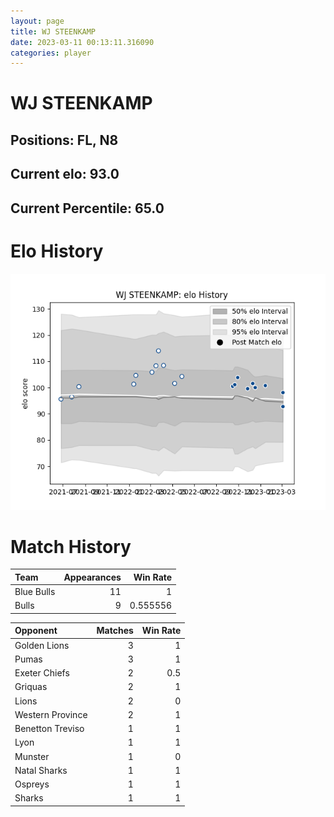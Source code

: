 ```yaml
---  
layout: page  
title: WJ STEENKAMP  
date: 2023-03-11 00:13:11.316090  
categories: player  
---
```

# WJ STEENKAMP

## Positions: FL, N8

## Current elo: 93.0

## Current Percentile: 65.0

# Elo History


![elo history](history_WJSTEENKAMP.png)
# Match History


| Team       |   Appearances |   Win Rate |
|:-----------|--------------:|-----------:|
| Blue Bulls |            11 |   1        |
| Bulls      |             9 |   0.555556 |

| Opponent         |   Matches |   Win Rate |
|:-----------------|----------:|-----------:|
| Golden Lions     |         3 |        1   |
| Pumas            |         3 |        1   |
| Exeter Chiefs    |         2 |        0.5 |
| Griquas          |         2 |        1   |
| Lions            |         2 |        0   |
| Western Province |         2 |        1   |
| Benetton Treviso |         1 |        1   |
| Lyon             |         1 |        1   |
| Munster          |         1 |        0   |
| Natal Sharks     |         1 |        1   |
| Ospreys          |         1 |        1   |
| Sharks           |         1 |        1   |